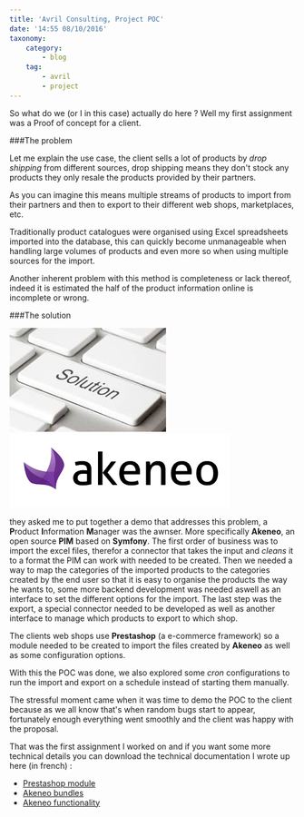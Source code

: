 ```yaml
---
title: 'Avril Consulting, Project POC'
date: '14:55 08/10/2016'
taxonomy:
    category:
        - blog
    tag:
        - avril
        - project
---
```


 So what do we (or I in this case) actually do here ? 
Well my first assignment was a Proof of concept for a client. 
 
###The problem 
 
Let me explain the use case, the client sells a lot of products by *drop shipping* from different sources, drop shipping means they don't stock any products they only resale the products provided by their partners. 
 
As you can imagine this means multiple streams of products to import from their partners and then to export to their different web shops, marketplaces, etc. 
 
Traditionally product catalogues were organised using Excel spreadsheets imported into the database, this can quickly become unmanageable when handling large volumes of products and even more so when using multiple sources for the import. 
 
Another inherent problem with this method is completeness or lack thereof, indeed it is estimated the half of the product information online is incomplete or wrong. 
 
###The solution 

![](solution.jpeg?resize=150)![](b_akeneo.png?resize=150)
 
they asked me to put together a demo that addresses this problem, a **P**roduct **I**nformation **M**anager was the awnser. 
More specifically **Akeneo**, an open source **PIM** based on **Symfony**. 
The first order of business was to import the excel files, therefor a connector that takes the input and *cleans* it to a format the PIM can work with needed to be created. 
Then we needed a way to map the categories of the imported products to the categories created by the end user so that it is easy to organise the products the way he wants to, some more backend development was needed aswell as an interface to set the different options for the import. The last step was the export, a special connector needed to be developed as well as another interface to manage which products to export to which shop. 
 
The clients web shops use **Prestashop** (a e-commerce framework) so a module needed to be created to import the files created by **Akeneo** as well as some configuration options. 
 
With this the POC was done, we also explored some *cron* configurations to run the import and export on a schedule instead of starting them manually. 
 
The stressful moment came when it was time to demo the POC to the client because as we all know that's when random bugs start to appear, fortunately enough everything went smoothly and the client was happy with the proposal. 
 
That was the first assignment I worked on and if you want some more technical details you can download the technical documentation I wrote up here (in french) :
* [Prestashop module](AkeneoImport%20Prestashop%20Module.pdf)
* [Akeneo bundles](Akeneo%20POC%20Bundles.pdf)
* [Akeneo functionality](Akeneo%20POC%20fonctionnalit%C3%A9s.pdf)